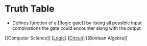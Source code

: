 # Truth Table

- Defines function of a [[logic gate]] by listing all possible input combinations the gate could encounter along with the output

[[Computer Science]] [[Logic]] [[Circuit]] [[Boolean Algebra]]

[//begin]: # "Autogenerated link references for markdown compatibility"
[logic-gate]: logic-gate "Logic Gates"
[computer-science]: computer-science "Computer Science"
[logic]: logic "Logic"
[circuit]: circuit "Circuit"
[boolean-algebra]: boolean-algebra "Boolean Algebra"
[//end]: # "Autogenerated link references"